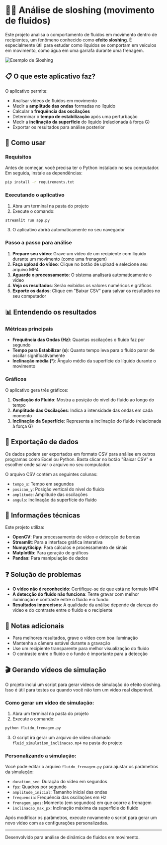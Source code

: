 # 🚗💧 Análise de sloshing (movimento de fluidos)

Este projeto analisa o comportamento de fluidos em movimento dentro de recipientes, um fenômeno conhecido como **efeito sloshing**. É especialmente útil para estudar como líquidos se comportam em veículos em movimento, como água em uma garrafa durante uma frenagem.

![Exemplo de Sloshing](https://i.imgur.com/7McgsdF.gif)

## 📋 O que este aplicativo faz?

O aplicativo permite:

- Analisar vídeos de fluidos em movimento
- Medir a **amplitude das ondas** formadas no líquido
- Calcular a **frequência das oscilações**
- Determinar o **tempo de estabilização** após uma perturbação
- Medir a **inclinação da superfície** do líquido (relacionada à força G)
- Exportar os resultados para análise posterior

## 🚀 Como usar

### Requisitos

Antes de começar, você precisa ter o Python instalado no seu computador. Em seguida, instale as dependências:

```bash
pip install -r requirements.txt
```

### Executando o aplicativo

1. Abra um terminal na pasta do projeto
2. Execute o comando:

```bash
streamlit run app.py
```

3. O aplicativo abrirá automaticamente no seu navegador

### Passo a passo para análise

1. **Prepare seu vídeo**: Grave um vídeo de um recipiente com líquido durante um movimento (como uma frenagem)
2. **Faça upload do vídeo**: Clique no botão de upload e selecione seu arquivo MP4
3. **Aguarde o processamento**: O sistema analisará automaticamente o vídeo
4. **Veja os resultados**: Serão exibidos os valores numéricos e gráficos
5. **Exporte os dados**: Clique em "Baixar CSV" para salvar os resultados no seu computador

## 📊 Entendendo os resultados

### Métricas principais

- **Frequência das Ondas (Hz)**: Quantas oscilações o fluido faz por segundo
- **Tempo para Estabilizar (s)**: Quanto tempo leva para o fluido parar de oscilar significativamente
- **Inclinação média (°)**: Ângulo médio da superfície do líquido durante o movimento

### Gráficos

O aplicativo gera três gráficos:

1. **Oscilação do Fluido**: Mostra a posição do nível do fluido ao longo do tempo
2. **Amplitude das Oscilações**: Indica a intensidade das ondas em cada momento
3. **Inclinação da Superfície**: Representa a inclinação do fluido (relacionada à força G)

## 💾 Exportação de dados

Os dados podem ser exportados em formato CSV para análise em outros programas como Excel ou Python. Basta clicar no botão "Baixar CSV" e escolher onde salvar o arquivo no seu computador.

O arquivo CSV contém as seguintes colunas:

- `tempo_s`: Tempo em segundos
- `posicao_y`: Posição vertical do nível do fluido
- `amplitude`: Amplitude das oscilações
- `angulo`: Inclinação da superfície do fluido

## 🔧 Informações técnicas

Este projeto utiliza:

- **OpenCV**: Para processamento de vídeo e detecção de bordas
- **Streamlit**: Para a interface gráfica interativa
- **Numpy/Scipy**: Para cálculos e processamento de sinais
- **Matplotlib**: Para geração de gráficos
- **Pandas**: Para manipulação de dados

## ❓ Solução de problemas

- **O vídeo não é reconhecido**: Certifique-se de que está no formato MP4
- **A detecção do fluido não funciona**: Tente gravar com melhor iluminação e contraste entre o fluido e o fundo
- **Resultados imprecisos**: A qualidade da análise depende da clareza do vídeo e do contraste entre o fluido e o recipiente

## 📝 Notas adicionais

- Para melhores resultados, grave o vídeo com boa iluminação
- Mantenha a câmera estável durante a gravação
- Use um recipiente transparente para melhor visualização do fluido
- O contraste entre o fluido e o fundo é importante para a detecção

## 🎬 Gerando vídeos de simulação

O projeto inclui um script para gerar vídeos de simulação do efeito sloshing. Isso é útil para testes ou quando você não tem um vídeo real disponível.

### Como gerar um vídeo de simulação:

1. Abra um terminal na pasta do projeto
2. Execute o comando:

```bash
python fluido_frenagem.py
```

3. O script irá gerar um arquivo de vídeo chamado `fluid_simulation_inclinacao.mp4` na pasta do projeto

### Personalizando a simulação:

Você pode editar o arquivo `fluido_frenagem.py` para ajustar os parâmetros da simulação:

- `duration_sec`: Duração do vídeo em segundos
- `fps`: Quadros por segundo
- `amplitude_inicial`: Tamanho inicial das ondas
- `frequencia`: Frequência das oscilações em Hz
- `frenagem_apos`: Momento (em segundos) em que ocorre a frenagem
- `inclinacao_max_px`: Inclinação máxima da superfície do fluido

Após modificar os parâmetros, execute novamente o script para gerar um novo vídeo com as configurações personalizadas.

---

Desenvolvido para análise de dinâmica de fluidos em movimento.
